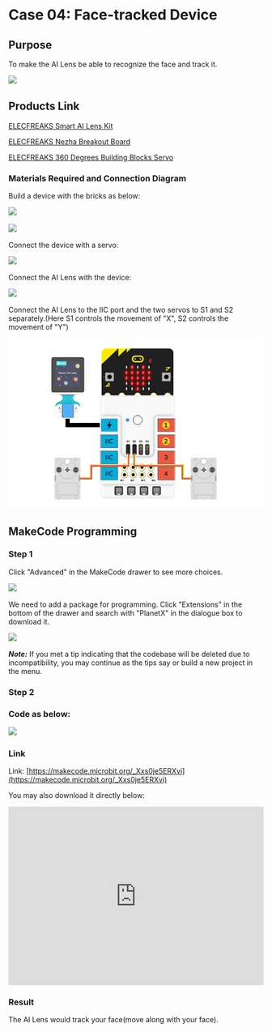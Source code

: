 # Case 04: Face-tracked Device

## Purpose

To make the AI Lens be able to recognize the face and track it. 

![](./images/05035_01.png)

## Products Link

[ELECFREAKS Smart AI Lens Kit](https://www.elecfreaks.com/elecfreaks-smart-ai-lens-kit.html)

[ELECFREAKS Nezha Breakout Board](https://www.elecfreaks.com/nezha-breakout-board.html)

[ELECFREAKS 360 Degrees Building Blocks Servo](https://www.elecfreaks.com/geekservo-2kg-360-degrees-compatible-with-lego.html)

### Materials Required and Connection Diagram


 Build a device with the bricks as below:

![](./images/05035_04_03.png)

![](./images/05035_04_04.png)

 Connect the device with a servo: 

![](./images/05035_04_05.png)

 Connect the AI Lens with the device:

![](./images/05035_04_06.png)

 Connect the AI Lens to the IIC port and the two servos to S1 and S2 separately.(Here S1 controls the movement of "X", S2 controls the movement of "Y")


![](./images/05035_04_07.png)

## MakeCode Programming 


### Step 1

Click "Advanced" in the MakeCode drawer to see more choices. 

![](./images/05001_04.png)

We need to add a package for programming. Click "Extensions" in the bottom of the drawer and search with "PlanetX" in the dialogue box to download it. 

![](./images/05001_05.png)

***Note:*** If you met a tip indicating that the codebase will be deleted due to incompatibility, you may continue as the tips say or build a new project in the menu. 

### Step 2

### Code as below:

![](./images/05035_04_08.png)


### Link
Link: [https://makecode.microbit.org/_Xxs0je5ERXvi](https://makecode.microbit.org/_Xxs0je5ERXvi)

You may also download it directly below:

<div style="position:relative;height:0;padding-bottom:70%;overflow:hidden;"><iframe style="position:absolute;top:0;left:0;width:100%;height:100%;" src="https://makecode.microbit.org/#pub:_Xxs0je5ERXvi" frameborder="0" sandbox="allow-popups allow-forms allow-scripts allow-same-origin"></iframe></div>  


### Result
 The AI Lens would track your face(move along with your face).

